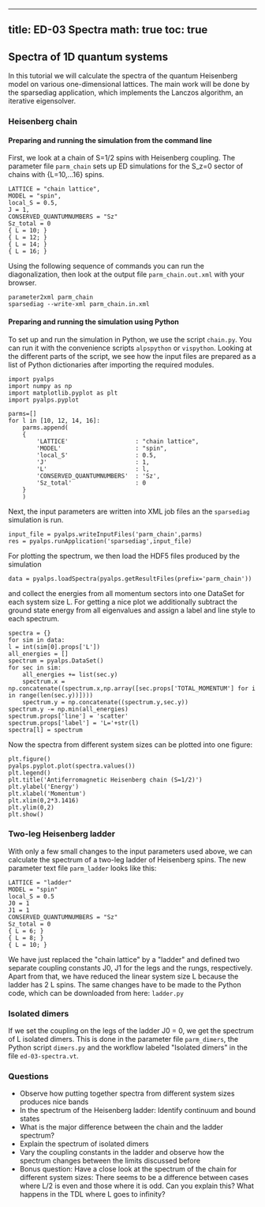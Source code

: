 
---
title: ED-03 Spectra
math: true
toc: true
---

## Spectra of 1D quantum systems

In this tutorial we will calculate the spectra of the quantum Heisenberg model on various one-dimensional lattices. The main work will be done by the sparsediag application, which implements the Lanczos algorithm, an iterative eigensolver.

### Heisenberg chain

#### Preparing and running the simulation from the command line

First, we look at a chain of S=1/2 spins with Heisenberg coupling. The parameter file `parm_chain` sets up ED simulations for the S_z=0 sector of chains with {L=10,...16} spins.

    LATTICE = "chain lattice", 
    MODEL = "spin",
    local_S = 0.5,
    J = 1,
    CONSERVED_QUANTUMNUMBERS = "Sz"
    Sz_total = 0
    { L = 10; }
    { L = 12; }
    { L = 14; }
    { L = 16; }
    
Using the following sequence of commands you can run the diagonalization, then look at the output file `parm_chain.out.xml` with your browser.

    parameter2xml parm_chain
    sparsediag --write-xml parm_chain.in.xml

#### Preparing and running the simulation using Python

To set up and run the simulation in Python, we use the script `chain.py`. You can run it with the convenience scripts `alpspython` or `vispython`.
Looking at the different parts of the script, we see how the input files are prepared as a list of Python dictionaries after importing the required modules.

    import pyalps
    import numpy as np
    import matplotlib.pyplot as plt
    import pyalps.pyplot

    parms=[]
    for l in [10, 12, 14, 16]:
        parms.append(
        { 
            'LATTICE'                   : "chain lattice", 
            'MODEL'                     : "spin",
            'local_S'                   : 0.5,
            'J'                         : 1,
            'L'                         : l,
            'CONSERVED_QUANTUMNUMBERS'  : 'Sz',
            'Sz_total'                  : 0
        }
        )
        
Next, the input parameters are written into XML job files an the `sparsediag` simulation is run.

    input_file = pyalps.writeInputFiles('parm_chain',parms)
    res = pyalps.runApplication('sparsediag',input_file)
    
For plotting the spectrum, we then load the HDF5 files produced by the simulation

    data = pyalps.loadSpectra(pyalps.getResultFiles(prefix='parm_chain'))
    
and collect the energies from all momentum sectors into one DataSet for each system size L. For getting a nice plot we additionally subtract the ground state energy from all eigenvalues and assign a label and line style to each spectrum.

    spectra = {}
    for sim in data:
    l = int(sim[0].props['L'])
    all_energies = []
    spectrum = pyalps.DataSet()
    for sec in sim:
        all_energies += list(sec.y)
        spectrum.x = np.concatenate((spectrum.x,np.array([sec.props['TOTAL_MOMENTUM'] for i in range(len(sec.y))])))
        spectrum.y = np.concatenate((spectrum.y,sec.y))
    spectrum.y -= np.min(all_energies)
    spectrum.props['line'] = 'scatter'
    spectrum.props['label'] = 'L='+str(l)
    spectra[l] = spectrum
    
Now the spectra from different system sizes can be plotted into one figure:

    plt.figure()
    pyalps.pyplot.plot(spectra.values())
    plt.legend()
    plt.title('Antiferromagnetic Heisenberg chain (S=1/2)')
    plt.ylabel('Energy')
    plt.xlabel('Momentum')
    plt.xlim(0,2*3.1416)
    plt.ylim(0,2)
    plt.show()

### Two-leg Heisenberg ladder

With only a few small changes to the input parameters used above, we can calculate the spectrum of a two-leg ladder of Heisenberg spins. The new parameter text file `parm_ladder` looks like this:

    LATTICE = "ladder"
    MODEL = "spin"
    local_S = 0.5
    J0 = 1
    J1 = 1
    CONSERVED_QUANTUMNUMBERS = "Sz"
    Sz_total = 0
    { L = 6; }
    { L = 8; }
    { L = 10; }
    
We have just replaced the "chain lattice" by a "ladder" and defined two separate coupling constants J0, J1 for the legs and the rungs, respectively. Apart from that, we have reduced the linear system size L because the ladder has 2 L spins. The same changes have to be made to the Python code, which can be downloaded from here: `ladder.py`

### Isolated dimers

If we set the coupling on the legs of the ladder J0 = 0, we get the spectrum of L isolated dimers. This is done in the parameter file `parm_dimers`, the Python script `dimers.py` and the workflow labeled "Isolated dimers" in the file `ed-03-spectra.vt`.

### Questions

- Observe how putting together spectra from different system sizes produces nice bands
- In the spectrum of the Heisenberg ladder: Identify continuum and bound states
- What is the major difference between the chain and the ladder spectrum?
- Explain the spectrum of isolated dimers
- Vary the coupling constants in the ladder and observe how the spectrum changes between the limits discussed before
- Bonus question: Have a close look at the spectrum of the chain for different system sizes: There seems to be a difference between cases where L/2 is even and those where it is odd. Can you explain this? What happens in the TDL where L goes to infinity?
